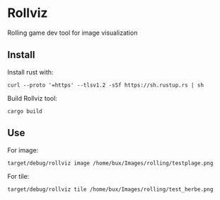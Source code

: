 # Rollviz

Rolling game dev tool for image visualization

## Install

Install rust with:

    curl --proto '=https' --tlsv1.2 -sSf https://sh.rustup.rs | sh
    
Build Rollviz tool:

    cargo build

## Use

For image:

    target/debug/rollviz image /home/bux/Images/rolling/testplage.png

For tile:

    target/debug/rollviz tile /home/bux/Images/rolling/test_herbe.png
